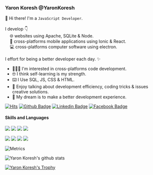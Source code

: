 ### Yaron Koresh @YaronKoresh

<p>
  👋 Hi there! I'm a <code>JavaScript Developer</code>.<br/>
  <br/>
  I develop 👇<br/>
  &nbsp;&nbsp;&nbsp;&nbsp;🌐 websites using Apache, SQLite & Node.<br/>
  &nbsp;&nbsp;&nbsp;&nbsp;📱 cross-platforms mobile applications using Ionic & React.<br/>
  &nbsp;&nbsp;&nbsp;&nbsp;💻 cross-platforms computer software using electron.<br/>
  <br/>
  I effort for being a better developer each day. ✨
</p>

- 👨🏻‍💻 I'm interested in cross-platforms code development.
- 🤓 I think self-learning is my strength.
- ⌨️ I Use SQL, JS, CSS & HTML.
- 🙌 Enjoy talking about development efficiency, coding tricks & issues creative solutions.
- 🌈 My dream is to make a better development experience.

[![Hits](https://hits.seeyoufarm.com/api/count/incr/badge.svg?url=https%3A%2F%2Fgithub.com%2FYaronKoresh&count_bg=%23A0A0A0&title_bg=%23555555&icon=github.svg&icon_color=%23FFFFFF&title=hits&edge_flat=true)](https://hits.seeyoufarm.com)
[![Github Badge](http://img.shields.io/badge/-Github-000000?style=flat-square&logo=github&link=https://github.com/YaronKoresh)](https://github.com/YaronKoresh)
[![Linkedin Badge](https://img.shields.io/badge/-LinkedIn-blue?style=flat-square&logo=Linkedin&logoColor=white&link=https://www.linkedin.com/in/yaron-koresh)](https://www.linkedin.com/in/yaron-koresh)
[![Facebook Badge](https://img.shields.io/badge/Facebook-1877f2?style=flat-square&logo=facebook&logoColor=white&link=https://www.facebook.com/people/ירון-כורש/100071801628056)](https://www.facebook.com/people/ירון-כורש/100071801628056)

#### Skills and Languages

<p>
  <img src="https://img.shields.io/badge/Android-3DDC84?style=plastic&logo=Android&logoColor=white"/>
  <img src="https://img.shields.io/badge/IPhone-000000?style=plastic&logo=iOS&logoColor=white"/>
  <img src="https://img.shields.io/badge/Apache-F05032?style=plastic&logo=Apache&logoColor=white"/>
  <img src="https://img.shields.io/badge/React-61DAFB?style=plastic&logo=React&logoColor=white"/>
</p>
<p>
  <img src="https://img.shields.io/badge/SQLite-2496ED?style=plastic&logo=SQLite&logoColor=white"/>
  <img src="https://img.shields.io/badge/Electron-FFFFFF?style=plastic&logo=Electron&logoColor=white"/>
  <img src="https://img.shields.io/badge/Ionic-FF0030?style=plastic&logo=Ionic&logoColor=white"/>
  <img src="https://img.shields.io/badge/Expo-FF0030?style=plastic&logo=Expo&logoColor=white"/>
</p>
  
![Metrics](https://metrics.lecoq.io/YaronKoresh?template=classic&base.repositories=0&languages=1&languages.ignored=c%2Cc%2B%2B%2Cjava&config.timezone=Asia%2FSeoul&config.animated=true)

![Yaron Koresh's github stats](https://github-readme-stats.vercel.app/api?username=YaronKoresh&theme=default&show_icons=true&row=2&column=3)

[![Yaron Koresh's Trophy](https://github-profile-trophy.vercel.app/?username=YaronKoresh&row=1&margin-w=15&theme=chalk&ranks=-c,-b)](https://github.com/ryo-ma/github-profile-trophy)
